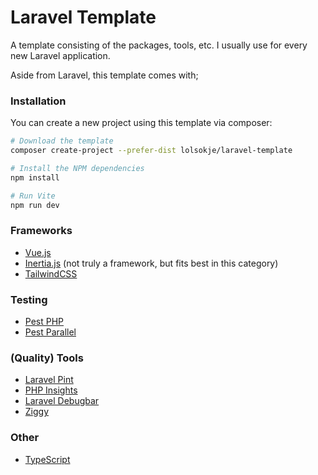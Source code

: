 # Laravel Template

A template consisting of the packages, tools, etc. I usually use for every new Laravel application.

Aside from Laravel, this template comes with;

### Installation

You can create a new project using this template via composer:

```bash
# Download the template
composer create-project --prefer-dist lolsokje/laravel-template

# Install the NPM dependencies
npm install

# Run Vite
npm run dev
```

### Frameworks

- [Vue.js](https://vuejs.org/)
- [Inertia.js](https://inertiajs.com/) (not truly a framework, but fits best in this category)
- [TailwindCSS](https://tailwindcss.com/)

### Testing

- [Pest PHP](https://pestphp.com)
- [Pest Parallel](https://pestphp.com/docs/plugins/parallel)

### (Quality) Tools

- [Laravel Pint](https://github.com/laravel/pint)
- [PHP Insights](https://phpinsights.com/)
- [Laravel Debugbar](https://github.com/barryvdh/laravel-debugbar)
- [Ziggy](https://github.com/tighten/ziggy)

### Other

- [TypeScript](https://www.typescriptlang.org/)
